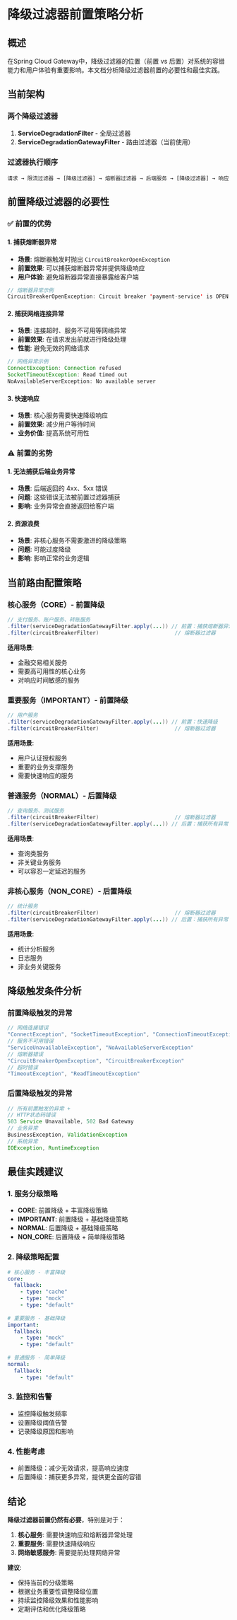 # 降级过滤器前置策略分析

## 概述

在Spring Cloud Gateway中，降级过滤器的位置（前置 vs 后置）对系统的容错能力和用户体验有重要影响。本文档分析降级过滤器前置的必要性和最佳实践。

## 当前架构

### 两个降级过滤器
1. **ServiceDegradationFilter** - 全局过滤器
2. **ServiceDegradationGatewayFilter** - 路由过滤器（当前使用）

### 过滤器执行顺序
```
请求 → 限流过滤器 → [降级过滤器] → 熔断器过滤器 → 后端服务 → [降级过滤器] → 响应
```

## 前置降级过滤器的必要性

### ✅ 前置的优势

#### 1. 捕获熔断器异常
- **场景**: 熔断器触发时抛出 `CircuitBreakerOpenException`
- **前置效果**: 可以捕获熔断器异常并提供降级响应
- **用户体验**: 避免熔断器异常直接暴露给客户端

```java
// 熔断器异常示例
CircuitBreakerOpenException: Circuit breaker 'payment-service' is OPEN
```

#### 2. 捕获网络连接异常
- **场景**: 连接超时、服务不可用等网络异常
- **前置效果**: 在请求发出前就进行降级处理
- **性能**: 避免无效的网络请求

```java
// 网络异常示例
ConnectException: Connection refused
SocketTimeoutException: Read timed out
NoAvailableServerException: No available server
```

#### 3. 快速响应
- **场景**: 核心服务需要快速降级响应
- **前置效果**: 减少用户等待时间
- **业务价值**: 提高系统可用性

### ⚠️ 前置的劣势

#### 1. 无法捕获后端业务异常
- **场景**: 后端返回的 4xx、5xx 错误
- **问题**: 这些错误无法被前置过滤器捕获
- **影响**: 业务异常会直接返回给客户端

#### 2. 资源浪费
- **场景**: 非核心服务不需要激进的降级策略
- **问题**: 可能过度降级
- **影响**: 影响正常的业务逻辑

## 当前路由配置策略

### 核心服务（CORE）- 前置降级
```java
// 支付服务、账户服务、转账服务
.filter(serviceDegradationGatewayFilter.apply(...)) // 前置：捕获熔断器异常
.filter(circuitBreakerFilter)                        // 熔断器过滤器
```

**适用场景**:
- 金融交易相关服务
- 需要高可用性的核心业务
- 对响应时间敏感的服务

### 重要服务（IMPORTANT）- 前置降级
```java
// 用户服务
.filter(serviceDegradationGatewayFilter.apply(...)) // 前置：快速降级
.filter(circuitBreakerFilter)                        // 熔断器过滤器
```

**适用场景**:
- 用户认证授权服务
- 重要的业务支撑服务
- 需要快速响应的服务

### 普通服务（NORMAL）- 后置降级
```java
// 查询服务、测试服务
.filter(circuitBreakerFilter)                        // 熔断器过滤器
.filter(serviceDegradationGatewayFilter.apply(...)) // 后置：捕获所有异常
```

**适用场景**:
- 查询类服务
- 非关键业务服务
- 可以容忍一定延迟的服务

### 非核心服务（NON_CORE）- 后置降级
```java
// 统计服务
.filter(circuitBreakerFilter)                        // 熔断器过滤器
.filter(serviceDegradationGatewayFilter.apply(...)) // 后置：捕获所有异常
```

**适用场景**:
- 统计分析服务
- 日志服务
- 非业务关键服务

## 降级触发条件分析

### 前置降级触发的异常
```java
// 网络连接错误
"ConnectException", "SocketTimeoutException", "ConnectionTimeoutException"
// 服务不可用错误
"ServiceUnavailableException", "NoAvailableServerException"
// 熔断器错误
"CircuitBreakerOpenException", "CircuitBreakerException"
// 超时错误
"TimeoutException", "ReadTimeoutException"
```

### 后置降级触发的异常
```java
// 所有前置触发的异常 +
// HTTP状态码错误
503 Service Unavailable, 502 Bad Gateway
// 业务异常
BusinessException, ValidationException
// 系统异常
IOException, RuntimeException
```

## 最佳实践建议

### 1. 服务分级策略
- **CORE**: 前置降级 + 丰富降级策略
- **IMPORTANT**: 前置降级 + 基础降级策略
- **NORMAL**: 后置降级 + 基础降级策略
- **NON_CORE**: 后置降级 + 简单降级策略

### 2. 降级策略配置
```yaml
# 核心服务 - 丰富降级
core:
  fallback:
    - type: "cache"
    - type: "mock"
    - type: "default"
    
# 重要服务 - 基础降级
important:
  fallback:
    - type: "mock"
    - type: "default"
    
# 普通服务 - 简单降级
normal:
  fallback:
    - type: "default"
```

### 3. 监控和告警
- 监控降级触发频率
- 设置降级阈值告警
- 记录降级原因和影响

### 4. 性能考虑
- 前置降级：减少无效请求，提高响应速度
- 后置降级：捕获更多异常，提供更全面的容错

## 结论

**降级过滤器前置仍然有必要**，特别是对于：

1. **核心服务**: 需要快速响应和熔断器异常处理
2. **重要服务**: 需要快速降级响应
3. **网络敏感服务**: 需要提前处理网络异常

**建议**:
- 保持当前的分级策略
- 根据业务重要性调整降级位置
- 持续监控降级效果和性能影响
- 定期评估和优化降级策略 